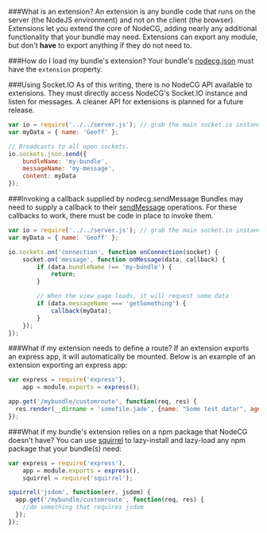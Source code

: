 ###What is an extension?
An extension is any bundle code that runs on the server (the NodeJS environment) and not on the client (the browser).
Extensions let you extend the core of NodeCG, adding nearly any additional functionality that your bundle may need.
Extensions can export any module, but don't __have__ to export anything if they do not need to.

###How do I load my bundle's extension?
Your bundle's [nodecg.json](nodecg.json.md) must have the `extension` property.

###Using Socket.IO
As of this writing, there is no NodeCG API available to extensions. They must directly access NodeCG's Socket.IO instance and listen for messages.
A cleaner API for extensions is planned for a future release.
````javascript
var io = require('../../server.js'); // grab the main socket.io instance powering NodeCG
var myData = { name: 'Geoff' };

// Broadcasts to all open sockets.
io.sockets.json.send({
    bundleName: 'my-bundle',
    messageName: 'my-message',
    content: myData
});
````

###Invoking a callback supplied by nodecg.sendMessage
Bundles may need to supply a callback to their [sendMessage](nodecg-api.md#sending-a-message) operations. For these callbacks to work, there must be code in place to invoke them.
````javascript
var io = require('../../server.js'); // grab the main socket.io instance powering NodeCG
var myData = { name: 'Geoff' };

io.sockets.on('connection', function onConnection(socket) {
    socket.on('message', function onMessage(data, callback) {
        if (data.bundleName !== 'my-bundle') {
            return;
        }

        // When the view page loads, it will request some data
        if (data.messageName === 'getSomething') {
            callback(myData);
        }
    });
});
````

###What if my extension needs to define a route?
If an extension exports an express app, it will automatically be mounted.
Below is an example of an extension exporting an express app:

````javascript
var express = require('express'),
    app = module.exports = express();

app.get('/mybundle/customroute', function(req, res) {
  res.render(__dirname + 'somefile.jade', {name: "Some test data!", age: 23});
});
````

###What if my bundle's extension relies on a npm package that NodeCG doesn't have?
You can use [squirrel](https://github.com/DamonOehlman/squirrel) to lazy-install and lazy-load any npm package that your bundle(s) need:
````javascript
var express = require('express'),
    app = module.exports = express(),
    squirrel = require('squirrel');

squirrel('jsdom', function(err, jsdom) {
  app.get('/mybundle/customroute', function(req, res) {
    //do something that requires jsdom
  });
});
````
